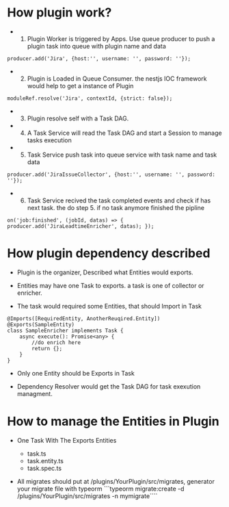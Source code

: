 # How plugin work?

- 1. Plugin Worker is triggered by Apps. Use queue producer to push a plugin task into queue with plugin name and data
```
producer.add('Jira', {host:'', username: '', password: ''});
```

- 2. Plugin is Loaded in Queue Consumer. the nestjs IOC framework would help to get a instance of Plugin
```
moduleRef.resolve('Jira', contextId, {strict: false});
```

- 3. Plugin resolve self with a Task DAG.

- 4. A Task Service will read the Task DAG and start a Session to manage tasks execution

- 5. Task Service push task into queue service with task name and task data
```
producer.add('JiraIssueCollector', {host:'', username: '', password: ''});
```

- 6. Task Service recived the task completed events and check if has next task. the do step 5. if no task anymore finished the pipline
```
on('job:finished', (jobId, datas) => {  producer.add('JiraLeadtimeEnricher', datas); });
```

# How plugin dependency described

- Plugin is the organizer, Described what Entities would exports.

- Entities may have one Task to exports. a task is one of collector or enricher.

- The task would required some Entities, that should Import in Task

```
@Imports([RequiredEntity, AnotherReuqired.Entity])
@Exports(SampleEntity)
class SampleEnricher implements Task {
    async execute(): Promise<any> {
        //do enrich here
        return {};
    }
}
```

- Only one Entity should be Exports in Task

- Dependency Resolver would get the Task DAG for task exexution managment.

# How to manage the Entities in Plugin

- One Task With The Exports Entities
   - task.ts
   - task.entity.ts
   - task.spec.ts

- All migrates should put at /plugins/YourPlugin/src/migrates, generator your migrate file with typeorm
```typeorm migrate:create -d /plugins/YourPlugin/src/migrates -n mymigrate````
